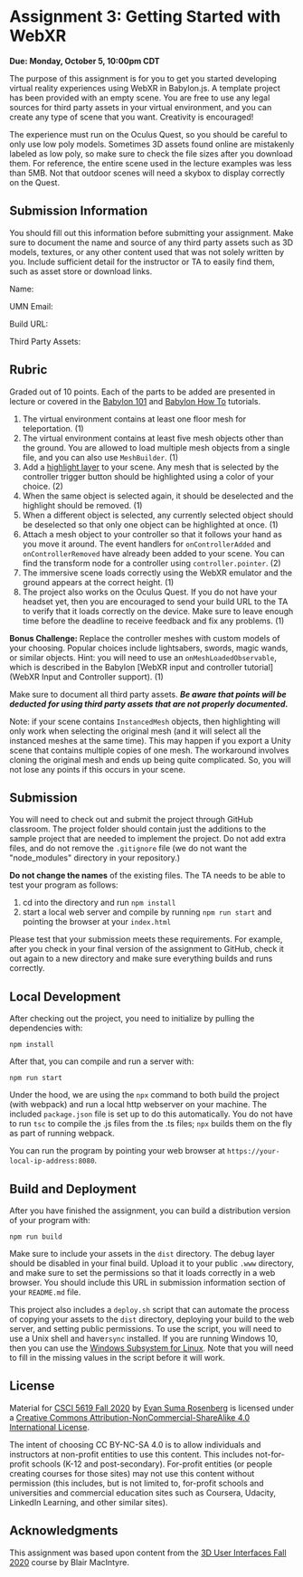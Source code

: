 # Assignment 3: Getting Started with WebXR

**Due: Monday, October 5, 10:00pm CDT**

The purpose of this assignment is for you to get you started developing virtual reality experiences using WebXR in Babylon.js.  A template project has been provided with an empty scene.  You are free to use any legal sources for third party assets in your virtual environment, and you can create any type of scene that you want.  Creativity is encouraged!

The experience must run on the Oculus Quest, so you should be careful to only use low poly models.  Sometimes 3D assets found online are mistakenly labeled as low poly, so make sure to check the file sizes after you download them.  For reference, the entire scene used in the lecture examples was less than 5MB.  Not that outdoor scenes will need a skybox to display correctly on the Quest.

## Submission Information

You should fill out this information before submitting your assignment.  Make sure to document the name and source of any third party assets such as 3D models, textures, or any other content used that was not solely written by you.  Include sufficient detail for the instructor or TA to easily find them, such as asset store or download links.

Name: 

UMN Email:

Build URL:

Third Party Assets:

## Rubric

Graded out of 10 points.  Each of the parts to be added are presented in lecture or covered in the [Babylon 101](https://doc.babylonjs.com/babylon101/) and [Babylon How To](https://doc.babylonjs.com/how_to/) tutorials.

1. The virtual environment contains at least one floor mesh for teleportation. (1)
2. The virtual environment contains at least five mesh objects other than the ground. You are allowed to load multiple mesh objects from a single file, and you can also use `MeshBuilder`. (1)
3. Add a [highlight layer](https://doc.babylonjs.com/how_to/highlight_layer) to your scene.  Any mesh that is selected by the controller trigger button should be highlighted using a color of your choice. (2)
4. When the same object is selected again, it should be deselected and the highlight should be removed. (1)
5. When a different object is selected, any currently selected object should be deselected so that only one object can be highlighted at once. (1)
6. Attach a mesh object to your controller so that it follows your hand as you move it around. The event handlers for `onControllerAdded` and `onControllerRemoved` have already been added to your scene.  You can find the transform node for a  controller using `controller.pointer`. (2)
7. The immersive scene loads correctly using the WebXR emulator and the ground appears at the correct height. (1)
8. The project also works on the Oculus Quest. If you do not have your headset yet, then you are encouraged to send your build URL to the TA to verify that it loads correctly on the device.  Make sure to leave enough time before the deadline to receive feedback and fix any problems. (1)

**Bonus Challenge:** Replace the controller meshes with custom models of your choosing. Popular choices include lightsabers, swords, magic wands, or similar objects. Hint: you will need to use an `onMeshLoadedObservable`, which is described in the Babylon [WebXR input and controller tutorial](WebXR Input and Controller support). (1)

Make sure to document all third party assets. ***Be aware that points will be deducted for using third party assets that are not properly documented.***

Note: if your scene contains `InstancedMesh` objects, then highlighting will only work when selecting the original mesh (and it will select all the instanced meshes at the same time).  This may happen if you export a Unity scene that contains multiple copies of one mesh.  The workaround involves cloning the original mesh and ends up being quite complicated.  So, you will not lose any points if this occurs in your scene.

## Submission

You will need to check out and submit the project through GitHub classroom.  The project folder should contain just the additions to the sample project that are needed to implement the project.  Do not add extra files, and do not remove the `.gitignore` file (we do not want the "node_modules" directory in your repository.)

**Do not change the names** of the existing files.  The TA needs to be able to test your program as follows:

1. cd into the directory and run ```npm install```
2. start a local web server and compile by running ```npm run start``` and pointing the browser at your ```index.html```

Please test that your submission meets these requirements.  For example, after you check in your final version of the assignment to GitHub, check it out again to a new directory and make sure everything builds and runs correctly.

## Local Development 

After checking out the project, you need to initialize by pulling the dependencies with:

```
npm install
```

After that, you can compile and run a server with:

```
npm run start
```

Under the hood, we are using the `npx` command to both build the project (with webpack) and run a local http webserver on your machine.  The included ```package.json``` file is set up to do this automatically.  You do not have to run ```tsc``` to compile the .js files from the .ts files;  ```npx``` builds them on the fly as part of running webpack.

You can run the program by pointing your web browser at ```https://your-local-ip-address:8080```.  

## Build and Deployment

After you have finished the assignment, you can build a distribution version of your program with:

```
npm run build
```

Make sure to include your assets in the `dist` directory.  The debug layer should be disabled in your final build.  Upload it to your public `.www` directory, and make sure to set the permissions so that it loads correctly in a web browser.  You should include this URL in submission information section of your `README.md` file. 

This project also includes a `deploy.sh` script that can automate the process of copying your assets to the `dist` directory, deploying your build to the web server, and setting public permissions.  To use the script, you will need to use a Unix shell and have`rsync` installed.  If you are running Windows 10, then you can use the [Windows Subsystem for Linux](https://docs.microsoft.com/en-us/windows/wsl/install-win10).  Note that you will need to fill in the missing values in the script before it will work.

## License

Material for [CSCI 5619 Fall 2020](https://canvas.umn.edu/courses/194179) by [Evan Suma Rosenberg](https://illusioneering.umn.edu/) is licensed under a [Creative Commons Attribution-NonCommercial-ShareAlike 4.0 International License](http://creativecommons.org/licenses/by-nc-sa/4.0/).

The intent of choosing CC BY-NC-SA 4.0 is to allow individuals and instructors at non-profit entities to use this content.  This includes not-for-profit schools (K-12 and post-secondary). For-profit entities (or people creating courses for those sites) may not use this content without permission (this includes, but is not limited to, for-profit schools and universities and commercial education sites such as Coursera, Udacity, LinkedIn Learning, and other similar sites).   

## Acknowledgments

This assignment was based upon content from the [3D User Interfaces Fall 2020](https://github.blairmacintyre.me/3dui-class-f20) course by Blair MacIntyre.
